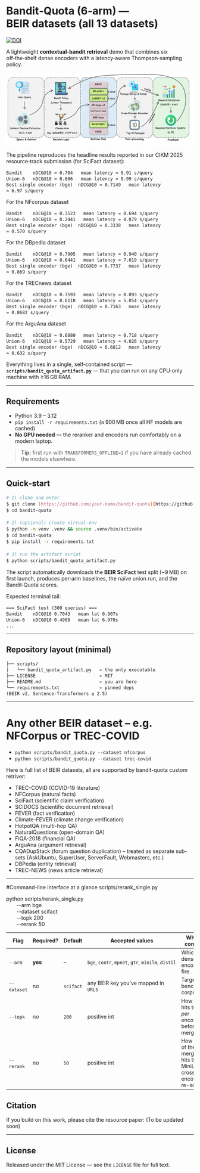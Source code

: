 # Bandit‑Quota (6‑arm) — BEIR datasets (all 13 datasets)
[![DOI](https://zenodo.org/badge/DOI/10.5281/zenodo.15686720.svg)](https://doi.org/10.5281/zenodo.15686720)

A lightweight **contextual‑bandit retrieval** demo that combines six off‑the‑shelf dense encoders with a latency‑aware Thompson‑sampling policy.

![optional alt text](bandit-quota/bandit-quota/Bandit.png)


The pipeline reproduces the headline results reported in our CIKM 2025 resource‑track submission (for SciFact dataset):

```
Bandit    nDCG@10 ≈ 0.704   mean latency ≈ 0.91 s/query
Union‑6   nDCG@10 ≈ 0.606   mean latency ≈ 0.99 s/query
Best single encoder (bge)  nDCG@10 ≈ 0.7149   mean latency ≈ 6.97 s/query
```
For the NFcorpus dataset
```
Bandit    nDCG@10 ≈ 0.3523   mean latency ≈ 0.694 s/query
Union‑6   nDCG@10 ≈ 0.2441   mean latency ≈ 4.079 s/query
Best single encoder (bge)  nDCG@10 ≈ 0.3338   mean latency ≈ 0.570 s/query
```
For the DBpedia dataset
```
Bandit    nDCG@10 ≈ 0.7905   mean latency ≈ 0.940 s/query
Union‑6   nDCG@10 ≈ 0.6441   mean latency ≈ 7.019 s/query
Best single encoder (bge)  nDCG@10 ≈ 0.7737   mean latency ≈ 0.869 s/query
```
For the TRECnews dataset
```
Bandit    nDCG@10 ≈ 0.7593   mean latency ≈ 0.893 s/query
Union‑6   nDCG@10 ≈ 0.6110   mean latency ≈ 5.854 s/query
Best single encoder (bge)  nDCG@10 ≈ 0.7163   mean latency ≈ 0.8682 s/query
```
For the ArguAna dataset
```
Bandit    nDCG@10 ≈ 0.6880   mean latency ≈ 0.718 s/query
Union‑6   nDCG@10 ≈ 0.5729   mean latency ≈ 4.026 s/query
Best single encoder (bge)  nDCG@10 ≈ 0.6812   mean latency ≈ 0.632 s/query
```

Everything lives in a single, self‑contained script — **`scripts/bandit_quota_artifact.py`** — that you can run on any CPU‑only machine with ≥16 GB RAM.

---

## Requirements

* Python 3.9 – 3.12
* `pip install -r requirements.txt` (≈ 900 MB once all HF models are cached)
* **No GPU needed** — the reranker and encoders run comfortably on a modern laptop.

> **Tip:** first run with `TRANSFORMERS_OFFLINE=1` if you have already cached the models elsewhere.

---

## Quick‑start

```bash
# 1) clone and enter
$ git clone [https://github.com/your‑name/bandit‑quota](https://github.com/skcpda/bandit-quota)
$ cd bandit‑quota

# 2) (optional) create virtual‑env
$ python -m venv .venv && source .venv/bin/activate
$ cd bandit-quota
$ pip install -r requirements.txt

# 3) run the artifact script
$ python scripts/bandit_quota_artifact.py
```

The script automatically downloads the **BEIR SciFact** test split (\~9 MB) on first launch, produces per‑arm baselines, the naïve union run, and the Bandit‑Quota scores.

Expected terminal tail:

```
=== SciFact test (300 queries) ===
Bandit    nDCG@10 0.7043   mean lat 0.907s
Union‑6   nDCG@10 0.4908   mean lat 6.970s
...
```

---

## Repository layout (minimal)

```
├── scripts/
│   └── bandit_quota_artifact.py   ← the only executable
├── LICENSE                        ← MIT
├── README.md                      ← you are here
└── requirements.txt               ← pinned deps (BEIR v2, Sentence‑Transformers ≥ 2.5)
```
---


# Any other BEIR dataset – e.g. NFCorpus or TREC-COVID
* `python scripts/bandit_quota.py --dataset nfcorpus`
* `python scripts/bandit_quota.py --dataset trec-covid`


Here is full list of BEIR datasets, all are supported by bandit-quota custom retriver:
* TREC-COVID (COVID-19 literature)
* NFCorpus (natural facts)
* SciFact (scientific claim verification)
* SCIDOCS (scientific document retrieval)
* FEVER (fact verification)
* Climate-FEVER (climate change verification)
* HotpotQA (multi-hop QA)
* NaturalQuestions (open-domain QA)
* FiQA-2018 (financial QA)
* ArguAna (argument retrieval)
* CQADupStack (forum question duplication) – treated as separate sub-sets (AskUbuntu, SuperUser, ServerFault, Webmasters, etc.)
* DBPedia (entity retrieval)
* TREC-NEWS (news article retrieval)
---

#Command-line interface at a glance scripts/rerank_single.py

python scripts/rerank_single.py \
       --arm bge \
       --dataset scifact \
       --topk 200 \
       --rerank 50

| Flag        | Required? | Default   | Accepted values                                    | What it controls                                                |
| ----------- | --------- | --------- | -------------------------------------------------- | --------------------------------------------------------------- |
| `--arm`     | **yes**   | –         | `bge`, `contr`, `mpnet`, `gtr`, `minilm`, `distil` | Which dense encoder to fire.                                    |
| `--dataset` | no        | `scifact` | any BEIR key you’ve mapped in `URLS`               | Target benchmark corpus.                                        |
| `--topk`    | no        | `200`     | positive int                                       | How many hits to pull *per* encoder before merging.             |
| `--rerank`  | no        | `50`      | positive int                                       | How many of the merged hits the MiniLM cross-encoder re-scores. |


## Citation

If you build on this work, please cite the resource paper: (To be updated soon)

---

## License

Released under the MIT License — see the `LICENSE` file for full text.
